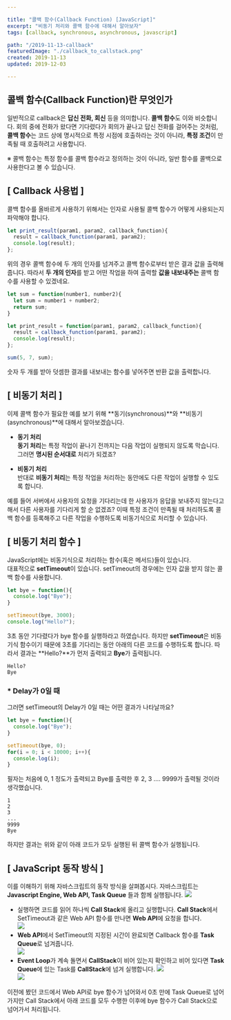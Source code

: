 ```yaml
---

title: "콜백 함수(Callback Function) [JavaScript]"
excerpt: "비동기 처리와 콜백 함수에 대해서 알아보자"
tags: [callback, synchronous, asynchronous, javascript]

path: "/2019-11-13-callback"
featuredImage: "./callback_to_callstack.png"
created: 2019-11-13
updated: 2019-12-03

---
```


## 콜백 함수(Callback Function)란 무엇인가  
  일반적으로 callback은 **답신 전화, 회신** 등을 의미합니다. **콜백 함수**도 이와 비슷합니다. 회의 중에 전화가 왔다면 기다렸다가 회의가 끝나고 답신 전화를 걸어주는 것처럼, **콜백 함수**는 코드 상에 명시적으로 특정 시점에 호출하라는 것이 아니라, **특정 조건**이 만족될 때 호출하려고 사용합니다.  
  
  ※ 콜백 함수는 특정 함수를 콜백 함수라고 정의하는 것이 아니라, 일반 함수를 콜백으로 사용한다고 볼 수 있습니다.  

## \[ Callback 사용법 \]  
  콜백 함수를 올바르게 사용하기 위해서는 인자로 사용될 콜백 함수가 어떻게 사용되는지 파악해야 합니다.  
    
  ``` javascript
let print_result(param1, param2, callback_function){
    result = callback_function(param1, param2);
    console.log(result);
};
```  
  위의 경우 콜백 함수에 두 개의 인자를 넘겨주고 콜백 함수로부터 받은 결과 값을 출력해줍니다. 
  따라서 **두 개의 인자**를 받고 어떤 작업을 하여 출력할 **값을 내보내주는** 콜백 함수를 사용할 수 있겠네요.  
  ``` javascript
let sum = function(number1, number2){
    let sum = number1 + number2;
    return sum;
}
  
let print_result = function(param1, param2, callback_function){
    result = callback_function(param1, param2);
    console.log(result);
};

sum(5, 7, sum);
```
  숫자 두 개를 받아 덧셈한 결과를 내보내는 함수를 넣어주면 반환 값을 출력합니다.  

## \[ 비동기 처리 \]  
  이제 콜백 함수가 필요한 예를 보기 위해 **동기(synchronous)**와 **비동기(asynchronous)**에 대해서 알아보겠습니다.  
  * **동기 처리**  
    **동기 처리**는 특정 작업이 끝나기 전까지는 다음 작업이 실행되지 않도록 막습니다.  
    그러면 **명시된 순서대로** 처리가 되겠죠?  
    
  * **비동기 처리**  
    반대로 **비동기 처리**는 특정 작업을 처리하는 동안에도 다른 작업이 실행할 수 있도록 합니다.  
  
  예를 들어 서버에서 사용자의 요청을 기다리는데 한 사용자가 응답을 보내주지 않는다고 해서 다른 사용자를 기다리게 할 순 없겠죠? 이때 특정 조건이 만족될 때 처리하도록 콜백 함수를 등록해주고 다른 작업을 수행하도록 비동기식으로 처리할 수 있습니다.  
  
## \[ 비동기 처리 함수 \]
  JavaScript에는 비동기식으로 처리하는 함수\(혹은 메서드\)들이 있습니다.  
  대표적으로 **setTimeout**이 있습니다. setTimeout의 경우에는 인자 값을 받지 않는 콜백 함수를 사용합니다.  
  ``` javascript  
let bye = function(){
    console.log("Bye");
}

setTimeout(bye, 3000);
console.log("Hello?");
  ```
  3초 동안 기다렸다가 bye 함수를 실행하라고 하였습니다. 하지만 **setTimeout**은 비동기식 함수이기 때문에 3초를 기다리는 동안 아래의 다른 코드를 수행하도록 합니다. 따라서 결과는 **Hello?**가 먼저 출력되고 **Bye**가 출력됩니다.  
  ```
  Hello?
  Bye
  ```
  
### * **Delay가 0일 때**  
  그러면 setTimeout의 Delay가 0일 때는 어떤 결과가 나타날까요?  
    
  ``` javascript  
let bye = function(){
    console.log("Bye");
}

setTimeout(bye, 0);
for(i = 0; i < 10000; i++){
    console.log(i);
}
```  
  필자는 처음에 0, 1 정도가 출력되고 Bye를 출력한 후 2, 3 .... 9999가 출력될 것이라 생각했습니다.  
  ```
1
2
3
...
9999
Bye
```
  하지만 결과는 위와 같이 아래 코드가 모두 실행된 뒤 콜백 함수가 실행됩니다.
  
## \[ JavaScript 동작 방식 \] 
  이를 이해하기 위해 자바스크립트의 동작 방식을 살펴봅시다. 자바스크립트는 **Javascript Engine, Web API, Task Queue** 들과 함께 실행됩니다. 
  ![](callback_Javascript_process.png)  
  * 실행하면 코드를 읽어 하나씩 **Call Stack**에 올리고 실행합니다. **Call Stack**에서 SetTimeout과 같은 Web API 함수를 만나면 **Web API**에 요청을 합니다.  
    ![](callback_web_api.png)
  * **Web API**에서 SetTimeout의 지정된 시간이 완료되면 Callback 함수를 **Task Queue**로 넘겨줍니다.  
    ![](callback_task_queue.png)  
  * **Event Loop**가 계속 돌면서 **CallStack**이 비어 있는지 확인하고 비어 있다면 **Task Queue**에 있는 Task를 **CallStack**에 넘겨 실행합니다. 
    ![](callback_wait_for_empty.png)  
    ![](callback_to_callstack.png)  
  
  이전에 봤던 코드에서 Web API로 bye 함수가 넘어와서 0초 만에 Task Queue로 넘어가지만 Call Stack에서 아래 코드를 모두 수행한 이후에 bye 함수가 Call Stack으로 넘어가서 처리됩니다.  
